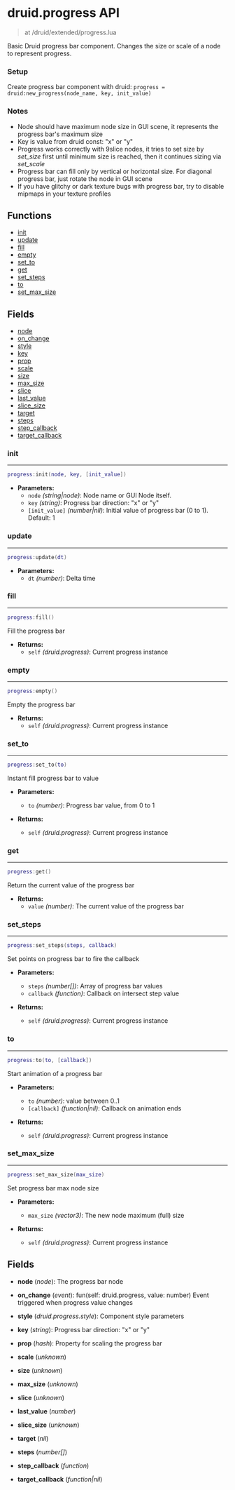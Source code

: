 # druid.progress API

> at /druid/extended/progress.lua

Basic Druid progress bar component. Changes the size or scale of a node to represent progress.

### Setup
Create progress bar component with druid: `progress = druid:new_progress(node_name, key, init_value)`

### Notes
- Node should have maximum node size in GUI scene, it represents the progress bar's maximum size
- Key is value from druid const: "x" or "y"
- Progress works correctly with 9slice nodes, it tries to set size by _set_size_ first until minimum size is reached, then it continues sizing via _set_scale_
- Progress bar can fill only by vertical or horizontal size. For diagonal progress bar, just rotate the node in GUI scene
- If you have glitchy or dark texture bugs with progress bar, try to disable mipmaps in your texture profiles

## Functions

- [init](#init)
- [update](#update)
- [fill](#fill)
- [empty](#empty)
- [set_to](#set_to)
- [get](#get)
- [set_steps](#set_steps)
- [to](#to)
- [set_max_size](#set_max_size)

## Fields

- [node](#node)
- [on_change](#on_change)
- [style](#style)
- [key](#key)
- [prop](#prop)
- [scale](#scale)
- [size](#size)
- [max_size](#max_size)
- [slice](#slice)
- [last_value](#last_value)
- [slice_size](#slice_size)
- [target](#target)
- [steps](#steps)
- [step_callback](#step_callback)
- [target_callback](#target_callback)



### init

---
```lua
progress:init(node, key, [init_value])
```

- **Parameters:**
	- `node` *(string|node)*: Node name or GUI Node itself.
	- `key` *(string)*: Progress bar direction: "x" or "y"
	- `[init_value]` *(number|nil)*: Initial value of progress bar (0 to 1). Default: 1

### update

---
```lua
progress:update(dt)
```

- **Parameters:**
	- `dt` *(number)*: Delta time

### fill

---
```lua
progress:fill()
```

Fill the progress bar

- **Returns:**
	- `self` *(druid.progress)*: Current progress instance

### empty

---
```lua
progress:empty()
```

Empty the progress bar

- **Returns:**
	- `self` *(druid.progress)*: Current progress instance

### set_to

---
```lua
progress:set_to(to)
```

Instant fill progress bar to value

- **Parameters:**
	- `to` *(number)*: Progress bar value, from 0 to 1

- **Returns:**
	- `self` *(druid.progress)*: Current progress instance

### get

---
```lua
progress:get()
```

Return the current value of the progress bar

- **Returns:**
	- `value` *(number)*: The current value of the progress bar

### set_steps

---
```lua
progress:set_steps(steps, callback)
```

Set points on progress bar to fire the callback

- **Parameters:**
	- `steps` *(number[])*: Array of progress bar values
	- `callback` *(function)*: Callback on intersect step value

- **Returns:**
	- `self` *(druid.progress)*: Current progress instance

### to

---
```lua
progress:to(to, [callback])
```

Start animation of a progress bar

- **Parameters:**
	- `to` *(number)*: value between 0..1
	- `[callback]` *(function|nil)*: Callback on animation ends

- **Returns:**
	- `self` *(druid.progress)*: Current progress instance

### set_max_size

---
```lua
progress:set_max_size(max_size)
```

Set progress bar max node size

- **Parameters:**
	- `max_size` *(vector3)*: The new node maximum (full) size

- **Returns:**
	- `self` *(druid.progress)*: Current progress instance


## Fields
<a name="node"></a>
- **node** (_node_): The progress bar node

<a name="on_change"></a>
- **on_change** (_event_): fun(self: druid.progress, value: number) Event triggered when progress value changes

<a name="style"></a>
- **style** (_druid.progress.style_): Component style parameters

<a name="key"></a>
- **key** (_string_): Progress bar direction: "x" or "y"

<a name="prop"></a>
- **prop** (_hash_): Property for scaling the progress bar

<a name="scale"></a>
- **scale** (_unknown_)

<a name="size"></a>
- **size** (_unknown_)

<a name="max_size"></a>
- **max_size** (_unknown_)

<a name="slice"></a>
- **slice** (_unknown_)

<a name="last_value"></a>
- **last_value** (_number_)

<a name="slice_size"></a>
- **slice_size** (_unknown_)

<a name="target"></a>
- **target** (_nil_)

<a name="steps"></a>
- **steps** (_number[]_)

<a name="step_callback"></a>
- **step_callback** (_function_)

<a name="target_callback"></a>
- **target_callback** (_function|nil_)

